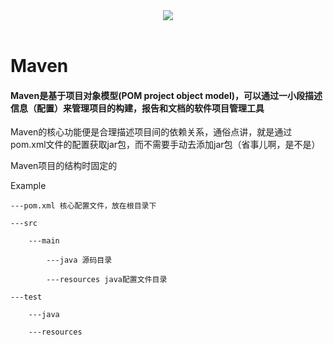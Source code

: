 <div align="center"> <img src="../pics//c23957e9-a572-44f8-be15-f306c8b92722.jpg"/> </div><br>

# Maven

#### Maven是基于项目对象模型(POM project object model)，可以通过一小段描述信息（配置）来管理项目的构建，报告和文档的软件项目管理工具

Maven的核心功能便是合理描述项目间的依赖关系，通俗点讲，就是通过pom.xml文件的配置获取jar包，而不需要手动去添加jar包（省事儿啊，是不是）

Maven项目的结构时固定的

Example

    ---pom.xml 核心配置文件，放在根目录下
    
    ---src
    
        ---main
        
            ---java 源码目录
            
            ---resources java配置文件目录
            
    ---test
    
        ---java
        
        ---resources
        

